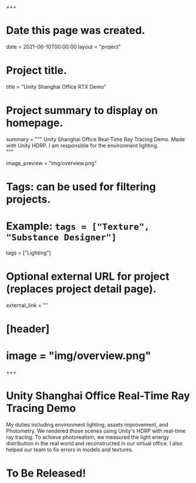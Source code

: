 +++
# Date this page was created.
date = 2021-06-10T00:00:00
layout = "project"

# Project title.
title = "Unity Shanghai Office RTX Demo"

# Project summary to display on homepage.
summary = """
Unity Shanghai Office Real-Time Ray Tracing Demo. Made with Unity HDRP.
I am responsible for the environment lighting.  
 """
 
image_preview = "img/overview.png"

# Tags: can be used for filtering projects.
# Example: `tags = ["Texture", "Substance Designer"]`
tags = ["Lighting"]

# Optional external URL for project (replaces project detail page).
external_link = ""

# [header]
# image = "img/overview.png"

+++

# Unity Shanghai Office Real-Time Ray Tracing Demo
My duties including environment lighting, assets improvement, and Photometry.
We rendered those scenes using Unity's HDRP with real-time ray tracing. To achieve photorealism, we measured the light energy distribution in the real world and reconstructed in our virtual office. I also helped our team to fix errors in models and textures. 

# To Be Released!



